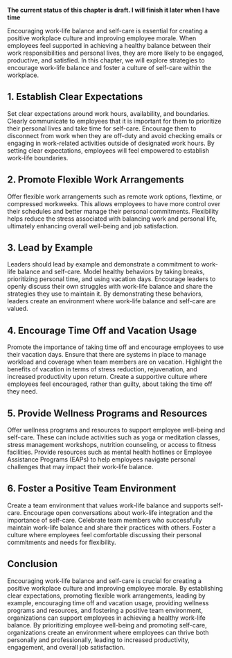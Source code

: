 **The current status of this chapter is draft. I will finish it later when I have time**

Encouraging work-life balance and self-care is essential for creating a positive workplace culture and improving employee morale. When employees feel supported in achieving a healthy balance between their work responsibilities and personal lives, they are more likely to be engaged, productive, and satisfied. In this chapter, we will explore strategies to encourage work-life balance and foster a culture of self-care within the workplace.

**1. Establish Clear Expectations**
-----------------------------------

Set clear expectations around work hours, availability, and boundaries. Clearly communicate to employees that it is important for them to prioritize their personal lives and take time for self-care. Encourage them to disconnect from work when they are off-duty and avoid checking emails or engaging in work-related activities outside of designated work hours. By setting clear expectations, employees will feel empowered to establish work-life boundaries.

**2. Promote Flexible Work Arrangements**
-----------------------------------------

Offer flexible work arrangements such as remote work options, flextime, or compressed workweeks. This allows employees to have more control over their schedules and better manage their personal commitments. Flexibility helps reduce the stress associated with balancing work and personal life, ultimately enhancing overall well-being and job satisfaction.

**3. Lead by Example**
----------------------

Leaders should lead by example and demonstrate a commitment to work-life balance and self-care. Model healthy behaviors by taking breaks, prioritizing personal time, and using vacation days. Encourage leaders to openly discuss their own struggles with work-life balance and share the strategies they use to maintain it. By demonstrating these behaviors, leaders create an environment where work-life balance and self-care are valued.

**4. Encourage Time Off and Vacation Usage**
--------------------------------------------

Promote the importance of taking time off and encourage employees to use their vacation days. Ensure that there are systems in place to manage workload and coverage when team members are on vacation. Highlight the benefits of vacation in terms of stress reduction, rejuvenation, and increased productivity upon return. Create a supportive culture where employees feel encouraged, rather than guilty, about taking the time off they need.

**5. Provide Wellness Programs and Resources**
----------------------------------------------

Offer wellness programs and resources to support employee well-being and self-care. These can include activities such as yoga or meditation classes, stress management workshops, nutrition counseling, or access to fitness facilities. Provide resources such as mental health hotlines or Employee Assistance Programs (EAPs) to help employees navigate personal challenges that may impact their work-life balance.

**6. Foster a Positive Team Environment**
-----------------------------------------

Create a team environment that values work-life balance and supports self-care. Encourage open conversations about work-life integration and the importance of self-care. Celebrate team members who successfully maintain work-life balance and share their practices with others. Foster a culture where employees feel comfortable discussing their personal commitments and needs for flexibility.

**Conclusion**
--------------

Encouraging work-life balance and self-care is crucial for creating a positive workplace culture and improving employee morale. By establishing clear expectations, promoting flexible work arrangements, leading by example, encouraging time off and vacation usage, providing wellness programs and resources, and fostering a positive team environment, organizations can support employees in achieving a healthy work-life balance. By prioritizing employee well-being and promoting self-care, organizations create an environment where employees can thrive both personally and professionally, leading to increased productivity, engagement, and overall job satisfaction.
